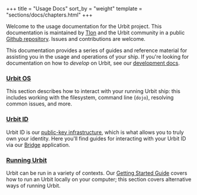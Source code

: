 +++
title = "Usage Docs"
sort_by = "weight"
template = "sections/docs/chapters.html"
+++

Welcome to the usage documentation for the Urbit project. This documentation is
maintained by [Tlon](https://tlon.io) and the Urbit community in a public
[Github repository](https://github.com/urbit/urbit.org). Issues and
contributions are welcome.

This documentation provides a series of guides and reference material for
assisting you in the usage and operations of your ship. If you're looking for
documentation on how to *develop* on Urbit, see our [development docs](@/docs/_index.md).

### [Urbit OS](@/using/os/_index.md)

This section describes how to interact with your running Urbit ship: this
includes working with the filesystem, command line (`dojo`), resolving common
issues, and more.

### [Urbit ID](@/using/id/_index.md)

Urbit ID is our [public-key infrastructure](@/using/id/overview.md), which is
what allows you to truly own your identity. Here you'll find guides for
interacting with your Urbit ID via our [Bridge](https://bridge.urbit.org)
application.

### [Running Urbit](@/using/running/_index.md)

Urbit can be run in a variety of contexts. Our [Getting Started
Guide](@/getting-started.md) covers how to run an Urbit locally on your
computer; this section covers alternative ways of running Urbit.
